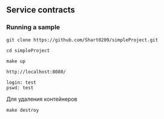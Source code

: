 ## Service contracts

### Running a sample
```console
git clone https://github.com/Shart0209/simpleProject.git
```
```console
cd simpleProject
```
```console
make up
```
```console
http://localhost:8080/
```
```console
login: test
pswd: test
```
Для удаления контейнеров
```console
make destroy
```
